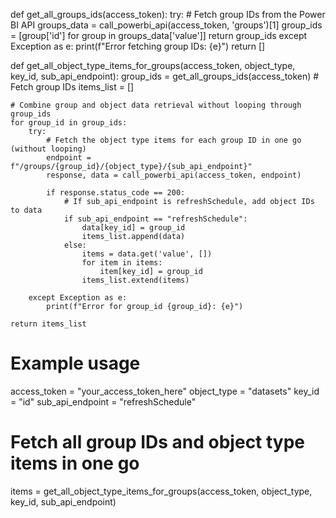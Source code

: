 def get_all_groups_ids(access_token):
    try:
        # Fetch group IDs from the Power BI API
        groups_data = call_powerbi_api(access_token, 'groups')[1]
        group_ids = [group['id'] for group in groups_data['value']]
        return group_ids
    except Exception as e:
        print(f"Error fetching group IDs: {e}")
        return []

def get_all_object_type_items_for_groups(access_token, object_type, key_id, sub_api_endpoint):
    group_ids = get_all_groups_ids(access_token)  # Fetch group IDs
    items_list = []

    # Combine group and object data retrieval without looping through group_ids
    for group_id in group_ids:
        try:
            # Fetch the object type items for each group ID in one go (without looping)
            endpoint = f"/groups/{group_id}/{object_type}/{sub_api_endpoint}"
            response, data = call_powerbi_api(access_token, endpoint)
            
            if response.status_code == 200:
                # If sub_api_endpoint is refreshSchedule, add object IDs to data
                if sub_api_endpoint == "refreshSchedule":
                    data[key_id] = group_id
                    items_list.append(data)
                else:
                    items = data.get('value', [])
                    for item in items:
                        item[key_id] = group_id
                    items_list.extend(items)

        except Exception as e:
            print(f"Error for group_id {group_id}: {e}")

    return items_list

# Example usage
access_token = "your_access_token_here"
object_type = "datasets"
key_id = "id"
sub_api_endpoint = "refreshSchedule"

# Fetch all group IDs and object type items in one go
items = get_all_object_type_items_for_groups(access_token, object_type, key_id, sub_api_endpoint)
